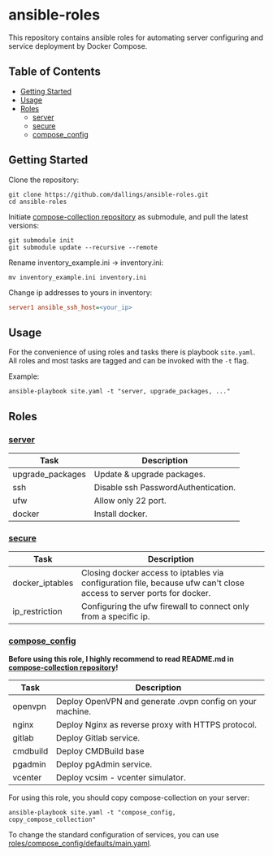 # ansible-roles

This repository contains ansible roles for automating server configuring and service deployment by Docker Compose.

## Table of Contents

- [Getting Started](#getting-started)
- [Usage](#usage)
- [Roles](#roles)
	- [server](#server)
	- [secure](#secure)
	- [compose\_config](#compose_config)

## Getting Started

Clone the repository:

```
git clone https://github.com/dallings/ansible-roles.git
cd ansible-roles
```

Initiate [compose-collection repository](https://github.com/vdbogdanov/compose-collection) as submodule, and pull the latest versions:

```
git submodule init
git submodule update --recursive --remote
```

Rename inventory_example.ini -> inventory.ini:

```
mv inventory_example.ini inventory.ini
```

Change ip addresses to yours in inventory:

```ini
server1 ansible_ssh_host=<your_ip>
```

## Usage

For the convenience of using roles and tasks there is playbook `site.yaml`. All roles and most tasks are tagged and can be invoked with the `-t` flag.

Example:

```
ansible-playbook site.yaml -t "server, upgrade_packages, ..."
```

## Roles

### [server](roles/server/)

| Task      	   | Description      		             |
| ---------------- | ----------------------------------- |
| upgrade_packages | Update & upgrade packages.          |
| ssh    	       | Disable ssh PasswordAuthentication. |
| ufw  	           | Allow only 22 port.                 |
| docker           | Install docker.                     |


### [secure](roles/secure/)

| Task      	   | Description      		                                                                                              |
| ---------------- | -------------------------------------------------------------------------------------------------------------------- |
| docker_iptables  | Сlosing docker access to iptables via configuration file, because ufw can't close access to server ports for docker. |
| ip_restriction   | Configuring the ufw firewall to connect only from a specific ip.                                                     |

### [compose_config](roles/compose_config/)

**Before using this role, I highly recommend to read README.md in [compose-collection repository](https://github.com/vdbogdanov/compose-collection)!**

| Task     | Description      		                                   |
| -------- | --------------------------------------------------------- |
| openvpn  | Deploy OpenVPN and generate .ovpn config on your machine. |
| nginx    | Deploy Nginx as reverse proxy with HTTPS protocol.        |
| gitlab   | Deploy Gitlab service.                                    |
| cmdbuild | Deploy CMDBuild base                                      |
| pgadmin  | Deploy pgAdmin service.                                   |
| vcenter  | Deploy vcsim - vcenter simulator.                         |

For using this role, you should copy compose-collection on your server:

```
ansible-playbook site.yaml -t "compose_config, copy_compose_collection"
```

To change the standard configuration of services, you can use [roles/compose_config/defaults/main.yaml](roles/compose_config/defaults/main.yaml).